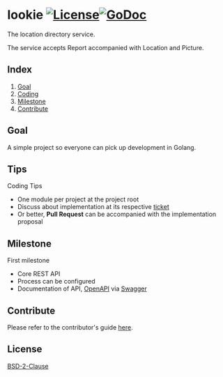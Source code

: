 # lookie [![License](https://img.shields.io/badge/License-BSD%202--Clause-orange.svg)](./LICENSE)[![GoDoc](http://godoc.org/github.com/engineersmy/lookie?status.svg)](https://godoc.org/github.com/engineersmy/lookie)

The location directory service.

The service accepts Report accompanied with Location and Picture.

## Index

1. [Goal](#goal)
2. [Coding](#tips)
3. [Milestone](#milestone)
4. [Contribute](#contribute)

## Goal

A simple project so everyone can pick up development in Golang.

## Tips

Coding Tips

- One module per project at the project root
- Discuss about implementation at its respective [ticket](https://github.com/engineersmy/lookie/issues)
- Or better, **Pull Request** can be accompanied with the implementation proposal


## Milestone

First milestone 

- Core REST API 
- Process can be configured
- Documentation of API, [OpenAPI](https://github.com/OAI/OpenAPI-Specification) via [Swagger](https://swagger.io/)

## Contribute

Please refer to the contributor's guide [here](./docs/CONTRIBUTING.md).

## License

[BSD-2-Clause](https://opensource.org/licenses/BSD-2-Clause)